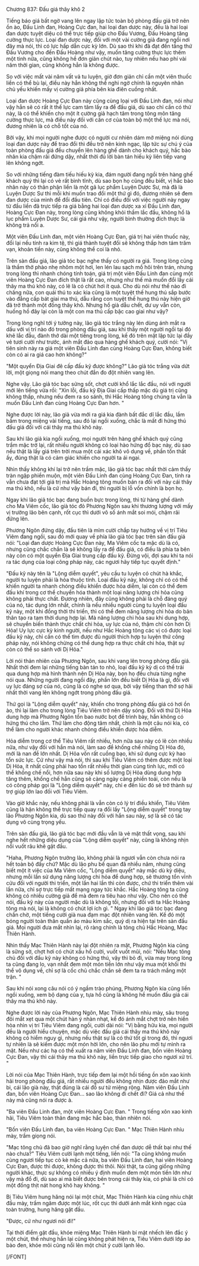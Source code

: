 




Chương 837: Đấu giá thây khô 2


Tiếng báo giá bất ngờ vang lên ngay lập tức toàn bộ phòng đấu giá trở nên ồn ào, Đấu Linh đan, Hoàng Cực đan, hai loại đan dược này, đều là hai loại đan dược tuyệt diệu có thể trực tiếp giúp cho Đấu Vương, Đấu Hoàng tăng cường thực lực. Loại đan dược này, đối với một vài cường giả đang ngồi nơi đây mà nói, thì có lực hấp dẫn cực kỳ lớn. Dù sao thì khi đã đạt đến tầng thứ Đấu Vương cho đến Đấu Hoàng như vậy, muốn tăng cường thực lực thêm một tinh nữa, cũng không hề đơn giản chút nào, tuy nhiên nếu hao phí vài năm thời gian, cũng không hẳn là không được.

So với việc mất vài năm vất vả tu luyện, giờ đơn giản chỉ cần một viên thuốc liền có thể bù lại, điều này hẳn không thể nghi ngờ chính là nguyên nhân chủ yếu khiến mấy vị cường giả phía bên kia điên cuồng nhất.

Loại đan dược Hoàng Cực Đan này cũng cùng loại với Đấu Linh đan, nói như vậy hẳn sẽ có rất ít thế lực cam tâm lấy ra để đấu giá, dù sao chỉ cần có thứ này, là có thể khiến cho một ít cường giả hạch tâm trong tông môn tăng cường thực lực, mà điều này đối với căn cơ của toàn bộ một thế lực mà nói, đương nhiên là có chỗ tốt của nó.

Bởi vậy, khi mọi người nghe được có người cư nhiên dám mở miệng nói dùng loại đan dược này để trao đổi thì đều trở nên kinh ngạc, lập tức sự chú ý của toàn phòng đấu giá đều chuyển lên hàng ghế dành cho khách quý, hắc bào nhân kia chậm rãi đứng dậy, nhất thời đủ lời bàn tán hiếu kỳ liên tiếp vang lên không ngớt.

So với những tiếng đàm tiếu hiếu kỳ kia, đám người đang ngồi trên hàng ghế khách quý thì lại có vẻ rất bình tĩnh, dù sao bọn họ cũng đều biết, vị hắc bào nhân này có thân phận liền là một gã lục phẩm Luyện Dược Sư, mà đã là Luyện Dược Sư thì mỗi khi muốn trao đổi một thứ gì đó, đương nhiên sẽ đem đan dược của mình để đổi đầu tiên. Chỉ có điều đối với việc người này ngay từ đầu liền đã trực tiếp ra giá bằng hai loại đan dược xa xỉ Đấu Linh đan, Hoàng Cực Đan này, trong lòng cũng không khỏi thầm lắc đầu, không hổ là lục phẩm Luyện Dược Sư, cái giá như vậy, người bình thường đích thực là không trả nổi a.

Một viên Đấu Linh đan, một viên Hoàng Cực Đan, giá trị hai viên thuốc này, đổi lại nếu tính ra kim tệ, thì giá thành tuyệt đối sẽ không thấp hơn tám trăm vạn, khoản tiền này, cũng không thể coi là nhỏ.

Trên sàn đấu giá, lão giả tóc bạc nghe thấy có người ra giá. Trong lòng cũng là thầm thở phào nhẹ nhõm một hơi, len lén lau sạch mồ hôi trên trán, nhưng trong lòng thì nhanh chóng tính toán, giá trị một viên Đấu Linh đan cùng một viên Hoàng Cực Đan đích thật là rất cao, nhưng như thế mà muốn đổi lấy cái thây ma thú khô này, có lẽ là có chút hơi ít quá. Cho dù nói như thế nào đi chăng nữa, con quái thú to xác kia cũng là một tuyệt thế hung thú sắp bước vào đẳng cấp bát giai ma thú, dẫu rằng con tuyệt thế hung thú này hiện giờ đã trở thành một đống thây khô. Nhưng hổ già dẫu chết, dư uy vẫn còn, huống hồ đây lại còn là một con ma thú cấp bậc cao giai như vậy?

Trong lòng nghĩ tới ý tưởng này, lão giả tóc trắng này lén dùng ánh mắt ra dấu với vị trí nào đó trong phòng đấu giá, sau khi thấy một người ngồi tại đó khẽ lắc đầu, đành thở dài một tiếng trong lòng, kế đó trên mặt lập tức lại đầy vẻ tươi cười như trước, ánh mắt đảo qua hàng ghế khách quý, cười nói: "Vị tiên sinh này ra giá một viên Đấu Linh đan cùng Hoàng Cực Đan, không biết còn có ai ra giá cao hơn không?"

"Một quyển Địa Giai đê cấp đấu kỹ được không?" Lão giả tóc trắng vừa dứt lời, một giọng nói mang theo chút đắn đo đột nhiên vang lên.

Nghe vậy. Lão giả tóc bạc sửng sốt, chợt cười khổ lắc lắc đầu, nói với người mới lên tiếng vừa rồi: "Xin lỗi, đấu kỹ Địa Giai cấp thấp mặc dù giá trị cũng không thấp, nhưng nếu đem ra so sánh, thì Hắc Hoàng tông chúng ta vẫn là muốn Đấu Linh đan cùng Hoàng Cực Đan hơn. "

Nghe được lời này, lão giả vừa mới ra giá kia đành bất đắc dĩ lắc đầu, lầm bầm trong miệng vài tiếng, sau đó lại ngồi xuống, chắc là mất đi hứng thú đấu giá đối với cái thây ma thú khô này.

Sau khi lão giả kia ngồi xuống, mọi người trên hàng ghế khách quý cũng trầm mặc trở lại, rất nhiều người không có loại hào hứng đổ bạc này, dù sao nếu thật là lấy giá trên trời mua một cái xác khô vô dụng về, phần tổn thất ấy, đúng thật là có cảm giác khiến cho người ta ái ngại.

Nhìn thấy không khí lại trở nên trầm mặc, lão giả tóc bạc nhất thời cảm thấy tràn ngập phiền muộn, một viên Đấu Linh đan cùng Hoàng Cực Đan, tính ra vẫn chưa đạt tới giá trị mà Hắc Hoàng tông muốn bán ra đối với này cái thây ma thú khô, nếu là cứ như vậy bán đi, thì người bị lỗ vốn chính là bọn họ.

Ngay khi lão giả tóc bạc đang buồn bực trong lòng, thì từ hàng ghế dành cho Ma Viêm cốc, lão già tóc đỏ Phương Ngôn sau khi thương lượng với mấy vị trưởng lão bên cạnh, rốt cục thì dưới vô số ánh mắt soi mói, chậm rãi đứng lên.

Phương Ngôn đứng dậy, đầu tiên là mỉm cười chắp tay hướng về vị trí Tiêu Viêm đang ngồi, sau đó mới quay về phía lão giả tóc bạc trên sàn đấu giá nói: "Loại đan dược Hoàng Cực Đan này, Ma Viêm cốc ta mặc dù là có, nhưng cũng chắc chắn là sẽ không lấy ra để đấu giá, có điều là phía ta bên này còn có một quyển Địa Giai trung cấp đấu kỹ. Đừng vội, đợi sau khi ta nói ra tác dụng của loại công pháp này, các ngươi hãy tiếp tục quyết định."

"Đấu kỹ này tên là "Lộng diễm quyết", yêu cầu tu luyện có chút hà khắc, người tu luyện phải là hỏa thuộc tính. Loại đấu kỹ này, không chỉ có có thể khiến người ta nhanh chóng điều khiển được hỏa diễm, lại còn có thể đem đấu khí trong cơ thể chuyển hóa thành một loại năng lượng chi hỏa cũng không phải thực chất. Đương nhiên, đây cũng không phải là chỗ đáng quý của nó, tác dụng lớn nhất, chính là nếu nhiều người cùng tu luyện loại đấu kỹ này, một khi đồng thời thi triển, thì có thể đem năng lượng chi hỏa do bản thân tạo ra tạm thời dung hợp lại. Mà năng lượng chi hỏa sau khi dung hợp, sẽ chuyển biến thành thực chất chi hỏa, uy lực của nó, thậm chí còn hơn Dị Hỏa! Uy lực cực kỳ kinh người, nếu như Hắc Hoàng tông các vị có được loại đấu kỹ này, chỉ cần có thể tìm được đủ người thích hợp tu luyện thứ công pháp này, nói không chừng có thể dung hợp ra thực chất chi hỏa, thật sự còn có thể so sánh với Dị Hỏa."

Lời nói thản nhiên của Phương Ngôn, sau khi vang lên trong phòng đấu giá. Nhất thời đem lại những tiếng bàn tán to nhỏ, loại đấu kỹ kỳ dị có thể trải qua dung hợp mà hình thành nên Dị Hỏa này, bọn họ đều chưa từng nghe nói qua. Những người đang ngồi đây, phần lớn đều biết Dị Hỏa là gì, đối với uy lực đáng sợ của nó, cũng là có nghe sơ qua, bởi vậy tiếng than thở sợ hãi nhất thời vang lên không ngớt trong phòng đấu giá.

Thứ gọi là "Lộng diễm quyết" này, khiến cho trong phòng đấu giá có hơi ồn ào, thì lại làm cho trong lòng Tiêu Viêm trở nên dậy sóng. Đối với thứ Dị Hỏa dung hợp mà Phương Ngôn tốn bao nước bọt để trình bày, hắn không có hứng thú cho lắm. Thứ làm cho động tâm nhất, chính là một câu nói kia, có thể làm cho người khác nhanh chóng điều khiển được hỏa diễm.

Hỏa diễm trong cơ thể Tiêu Viêm rất nhiều, hơn nữa sau này có lẽ còn nhiều nữa, như vậy đối với hắn mà nói, làm sao để khống chế những Dị Hỏa đó, mới là nan đề lớn nhất. Dị Hỏa vốn rất cuồng bạo, khi sử dụng cực kỳ hao tổn sức lực. Cứ như vậy mà nói, thì sau khi Tiêu Viêm có thêm được một loại Dị Hỏa, ít nhất cũng phải hao tổn rất nhiều thời gian cùng tinh lực, mới có thể khống chế nổi, hơn nữa sau này khi số lượng Dị Hỏa dùng dung hợp tăng thêm, khống chế hẳn cũng sẽ càng ngày càng phiền toái, còn nếu là có công pháp gọi là "Lộng diễm quyết" này, chỉ e đến lúc đó sẽ trở thành sự trợ giúp lớn lao đối với Tiêu Viêm.

Vào giờ khắc này, nếu không phải là vẫn còn có lý trí điều khiển, Tiêu Viêm cũng là hận không thể trực tiếp quay ra đổi lấy "Lộng diễm quyết" trong tay lão Phương Ngôn kia, dù sao thứ này đối với hắn sau này, sợ là sẽ có tác dụng vô cùng trọng yếu.

Trên sàn đấu giá, lão giả tóc bạc mới đầu vẫn là vẻ mặt thất vọng, sau khi nghe hết những diệu dụng của "Lộng diễm quyết" này, cũng là không nhịn nổi vuốt râu khẽ gật đầu.

"Haha, Phương Ngôn trưởng lão, không phải là ngươi vẫn còn chưa nói ra hết toàn bộ đấy chứ? Mặc dù lão phu bế quan đã nhiều năm, nhưng cũng biết một ít việc của Ma Viêm cốc, "Lộng diễm quyết" này mặc dù kỳ diệu, nhưng mỗi lần sử dụng năng lượng chi hỏa để dung hợp, sẽ thương tổn vĩnh cửu đối với người thi triển, một lần hai lần thì còn được, chứ thi triển thêm vài lần nữa, chỉ sợ trực tiếp mất mạng ngay tức khắc. Hắc Hoàng tông ta cũng không có nhiều cường giả để mà đem ra tiêu hao như vậy. Cho nên có thể nói, đấu kỹ này của người mặc dù là không tồi, nhưng đối với ta Hắc Hoàng tông mà nói, lại là không có chút lợi ích gì. " Ngay khi lão giả tóc bạc đang chần chờ, một tiếng cười già nua đạm mạc đột nhiên vang lên. Kế đó một bóng người toàn thân quần áo màu kim sắc, quỷ dị ra hiện tại trên sàn đấu giá. Mọi người đưa mắt nhìn lại, rõ ràng chính là tông chủ Hắc Hoàng, Mạc Thiên Hành.

Nhìn thấy Mạc Thiên Hành này lại đột nhiên ra mặt, Phương Ngôn kia cũng là sững sờ, chợt hơi có chút xấu hổ cười, vuốt vuốt mũi, nói: "Nếu Mạc tông chủ đối với đấu kỹ này không có hứng thú, vậy thì bỏ đi, vừa may trong lòng ta cũng đang lo, vạn nhất đem một món tiền lớn như vậy mua một khối thi thể vô dụng về, chỉ sợ là cốc chủ chắc chắn sẽ đem ta ra trách mắng một trận. "

Sau khi nói xong câu nói có ý ngầm trào phúng, Phương Ngôn kia cũng liền ngồi xuống, xem bộ dạng của y, tựa hồ cũng là không hề muốn đấu giá cái thây ma thú khô này.

Nghe được lời này của Phương Ngôn, Mạc Thiên Hành nhíu mày, sâu trong đôi mắt xẹt qua một chút hàn ý nhàn nhạt, kế đó ánh mắt chợt trở nên hiền hòa nhìn vị trí Tiêu Viêm đang ngồi, cười dài nói: "Vị bằng hữu kia, mọi người đều là người hiểu chuyện, mặc dù việc đấu giá cái thây ma thú khô này không có hiểm nguy gì, nhưng nếu thật sự là có thứ tốt gì trong đó, thì ngươi tự nhiên là sẽ kiếm được một món hời lớn, cho nên lão phu mới tự mình ra mặt. Nếu như các hạ có thể xuất ra năm viên Đấu Linh đan, bốn viên Hoàng Cực Đan, vậy thì cái thây ma thú khô này, liền trực tiếp giao cho ngươi xử trí. "

Lời nói của Mạc Thiên Hành, trực tiếp đem lại một hồi tiếng ồn xôn xao kinh hãi trong phòng đấu giá, rất nhiều người đều không nhịn được đảo mắt như bi, cái lão già này, thật đúng là cái đồ sư tử miệng rộng. Năm viên Đấu Linh đan, bốn viên Hoàng Cực Đan... sao lão không đi chết đi? Giá cả như thế này mà cũng nói ra được à.

"Ba viên Đấu Linh đan, một viên Hoàng Cực Đan. " Trong tiếng xôn xao kinh hãi, Tiêu Viêm toàn thân đang mặc hắc bào, thản nhiên nói.

"Bốn viên Đấu Linh đan, ba viên Hoàng Cực Đan. " Mạc Thiên Hành nhíu mày, trầm giọng nói.

"Mạc tông chủ đã bao giờ nghĩ rằng luyện chế đan dược dễ thất bại như thế nào chưa?" Tiêu Viêm cười lạnh một tiếng, liền nói: "Ta cũng không muốn cùng ngươi tiếp tục cò kè mặc cả nữa, ba viên Đấu Linh đan, hai viên Hoàng Cực Đan, được thì được, không được thì thôi. Nói thật, ta cũng giống những người khác, thực sự không có nhiều ý định muốn đem một món tiền lớn như vậy mà đổ đi, dù sao ai mà biết được bên trong cái thây kia, có phải là chỉ có một đống thịt nát hong khô hay không. "

Bị Tiêu Viêm hung hăng nói lại một chút, Mạc Thiên Hành kia cũng nhíu chặt đầu mày, trầm ngâm được một lúc, rốt cục thì dưới ánh mắt kinh ngạc của toàn trường, hung hăng gật đầu.

"Được, cứ như ngươi nói đi!"

Tại thời điểm gật đầu, khóe miệng Mạc Thiên Hành bí mật nhếch lên đắc ý một chút, thế nhưng hắn lại cũng không phát hiện ra, Tiêu Viêm dưới lớp áo bào đen, khóe môi cũng nổi lên một chút ý cười lạnh lẽo.

[/FONT]





